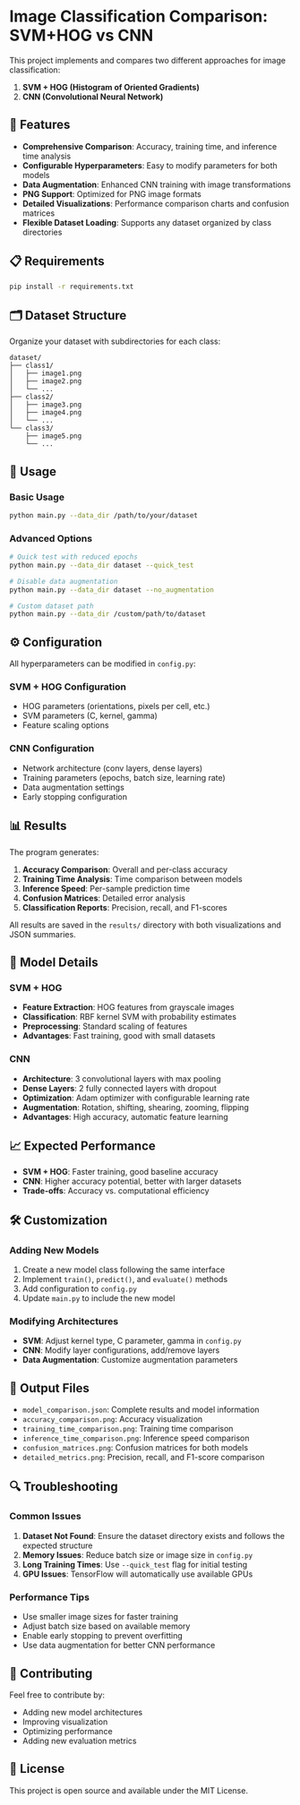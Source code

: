 # Image Classification Comparison: SVM+HOG vs CNN

This project implements and compares two different approaches for image classification:

1. **SVM + HOG (Histogram of Oriented Gradients)**
2. **CNN (Convolutional Neural Network)**

## 🎯 Features

- **Comprehensive Comparison**: Accuracy, training time, and inference time analysis
- **Configurable Hyperparameters**: Easy to modify parameters for both models
- **Data Augmentation**: Enhanced CNN training with image transformations
- **PNG Support**: Optimized for PNG image formats
- **Detailed Visualizations**: Performance comparison charts and confusion matrices
- **Flexible Dataset Loading**: Supports any dataset organized by class directories

## 📋 Requirements

```bash
pip install -r requirements.txt
```

## 🗂️ Dataset Structure

Organize your dataset with subdirectories for each class:

```
dataset/
├── class1/
│   ├── image1.png
│   ├── image2.png
│   └── ...
├── class2/
│   ├── image3.png
│   ├── image4.png
│   └── ...
└── class3/
    ├── image5.png
    └── ...
```

## 🚀 Usage

### Basic Usage

```bash
python main.py --data_dir /path/to/your/dataset
```

### Advanced Options

```bash
# Quick test with reduced epochs
python main.py --data_dir dataset --quick_test

# Disable data augmentation
python main.py --data_dir dataset --no_augmentation

# Custom dataset path
python main.py --data_dir /custom/path/to/dataset
```

## ⚙️ Configuration

All hyperparameters can be modified in `config.py`:

### SVM + HOG Configuration
- HOG parameters (orientations, pixels per cell, etc.)
- SVM parameters (C, kernel, gamma)
- Feature scaling options

### CNN Configuration
- Network architecture (conv layers, dense layers)
- Training parameters (epochs, batch size, learning rate)
- Data augmentation settings
- Early stopping configuration

## 📊 Results

The program generates:

1. **Accuracy Comparison**: Overall and per-class accuracy
2. **Training Time Analysis**: Time comparison between models
3. **Inference Speed**: Per-sample prediction time
4. **Confusion Matrices**: Detailed error analysis
5. **Classification Reports**: Precision, recall, and F1-scores

All results are saved in the `results/` directory with both visualizations and JSON summaries.

## 🔧 Model Details

### SVM + HOG
- **Feature Extraction**: HOG features from grayscale images
- **Classification**: RBF kernel SVM with probability estimates
- **Preprocessing**: Standard scaling of features
- **Advantages**: Fast training, good with small datasets

### CNN
- **Architecture**: 3 convolutional layers with max pooling
- **Dense Layers**: 2 fully connected layers with dropout
- **Optimization**: Adam optimizer with configurable learning rate
- **Augmentation**: Rotation, shifting, shearing, zooming, flipping
- **Advantages**: High accuracy, automatic feature learning

## 📈 Expected Performance

- **SVM + HOG**: Faster training, good baseline accuracy
- **CNN**: Higher accuracy potential, better with larger datasets
- **Trade-offs**: Accuracy vs. computational efficiency

## 🛠️ Customization

### Adding New Models
1. Create a new model class following the same interface
2. Implement `train()`, `predict()`, and `evaluate()` methods
3. Add configuration to `config.py`
4. Update `main.py` to include the new model

### Modifying Architectures
- **SVM**: Adjust kernel type, C parameter, gamma in `config.py`
- **CNN**: Modify layer configurations, add/remove layers
- **Data Augmentation**: Customize augmentation parameters

## 📝 Output Files

- `model_comparison.json`: Complete results and model information
- `accuracy_comparison.png`: Accuracy visualization
- `training_time_comparison.png`: Training time comparison
- `inference_time_comparison.png`: Inference speed comparison
- `confusion_matrices.png`: Confusion matrices for both models
- `detailed_metrics.png`: Precision, recall, and F1-score comparison

## 🔍 Troubleshooting

### Common Issues

1. **Dataset Not Found**: Ensure the dataset directory exists and follows the expected structure
2. **Memory Issues**: Reduce batch size or image size in `config.py`
3. **Long Training Times**: Use `--quick_test` flag for initial testing
4. **GPU Issues**: TensorFlow will automatically use available GPUs

### Performance Tips

- Use smaller image sizes for faster training
- Adjust batch size based on available memory
- Enable early stopping to prevent overfitting
- Use data augmentation for better CNN performance

## 🤝 Contributing

Feel free to contribute by:
- Adding new model architectures
- Improving visualization
- Optimizing performance
- Adding new evaluation metrics

## 📄 License

This project is open source and available under the MIT License.